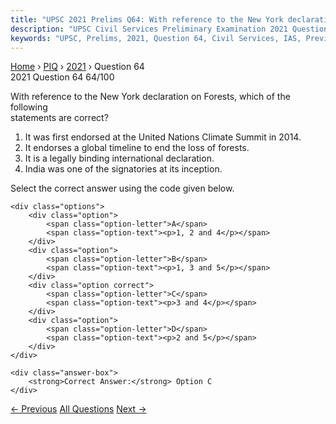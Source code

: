 ```yaml
---
title: "UPSC 2021 Prelims Q64: With reference to the New York declaration on Forests, which..."
description: "UPSC Civil Services Preliminary Examination 2021 Question 64 with options and answer"
keywords: "UPSC, Prelims, 2021, Question 64, Civil Services, IAS, Previous Year Questions"
---
```


<nav class="breadcrumb">
    <a href="../../">Home</a>
    <span>›</span>
    <a href="../">PIQ</a>
    <span>›</span>
    <a href="./">2021</a>
    <span>›</span>
    <span>Question 64</span>
</nav>

<div class="question-header">
    <div class="question-meta">
        <span class="year-badge">2021</span>
        <span class="question-number">Question 64</span>
        <span class="progress">64/100</span>
    </div>
    <div class="progress-bar">
        <div class="progress-fill" style="width: 64.0%"></div>
    </div>
</div>

<div class="question-content">
    <div class="question-text">
        <p>With reference to the New York declaration on Forests, which of the following<br />
statements are correct?</p>
<ol>
<li>It was first endorsed at the United Nations Climate Summit in 2014.</li>
<li>It endorses a global timeline to end the loss of forests.</li>
<li>It is a legally binding international declaration.</li>
<li>India was one of the signatories at its inception.</li>
</ol>
<p>Select the correct answer using the code given below.</p>
    </div>
    
    <div class="options">
        <div class="option">
            <span class="option-letter">A</span>
            <span class="option-text"><p>1, 2 and 4</p></span>
        </div>
        <div class="option">
            <span class="option-letter">B</span>
            <span class="option-text"><p>1, 3 and 5</p></span>
        </div>
        <div class="option correct">
            <span class="option-letter">C</span>
            <span class="option-text"><p>3 and 4</p></span>
        </div>
        <div class="option">
            <span class="option-letter">D</span>
            <span class="option-text"><p>2 and 5</p></span>
        </div>
    </div>

    <div class="answer-box">
        <strong>Correct Answer:</strong> Option C
    </div>
</div>

<div class="question-nav">
    <a href="../q063-consider-the-following-animals-1-hedgehog-2-marmot/" class="nav-btn prev">← Previous</a>
    <a href="../" class="nav-btn center">All Questions</a>
    <a href="../q065-magnetite-particles-suspected-to-cause-neurodegene/" class="nav-btn next">Next →</a>
</div>
